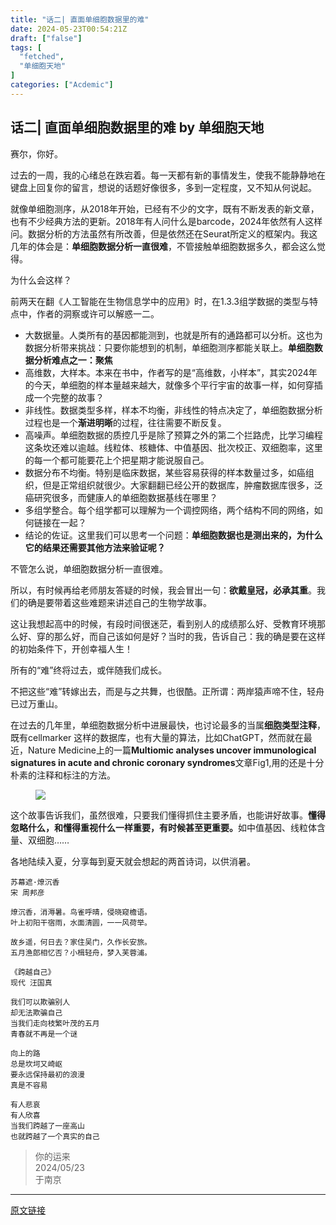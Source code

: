 ```yaml
---
title: "话二| 直面单细胞数据里的难"
date: 2024-05-23T00:54:21Z
draft: ["false"]
tags: [
  "fetched",
  "单细胞天地"
]
categories: ["Acdemic"]
---
```

话二| 直面单细胞数据里的难 by 单细胞天地
------
<div><section data-tool="mdnice编辑器" data-website="https://www.mdnice.com"><p data-tool="mdnice编辑器">赛尔，你好。</p><p data-tool="mdnice编辑器">过去的一周，我的心绪总在跌宕着。每一天都有新的事情发生，使我不能静静地在键盘上回复你的留言，想说的话题好像很多，多到一定程度，又不知从何说起。</p><p data-tool="mdnice编辑器">就像单细胞测序，从2018年开始，已经有不少的文字，既有不断发表的新文章，也有不少经典方法的更新。2018年有人问什么是barcode，2024年依然有人这样问。数据分析的方法虽然有所改善，但是依然还在Seurat所定义的框架内。我这几年的体会是：<strong>单细胞数据分析一直很难</strong>，不管接触单细胞数据多久，都会这么觉得。</p><p data-tool="mdnice编辑器">为什么会这样？</p><p data-tool="mdnice编辑器">前两天在翻《人工智能在生物信息学中的应用》时，在1.3.3组学数据的类型与特点中，作者的洞察或许可以解惑一二。</p><ul data-tool="mdnice编辑器"><li><section>大数据量。人类所有的基因都能测到，也就是所有的通路都可以分析。这也为数据分析带来挑战：只要你能想到的机制，单细胞测序都能关联上。<strong>单细胞数据分析难点之一：聚焦</strong></section></li><li><section>高维数，大样本。本来在书中，作者写的是“高维数，小样本”，其实2024年的今天，单细胞的样本量越来越大，就像多个平行宇宙的故事一样，如何穿插成一个完整的故事？</section></li><li><section>非线性。数据类型多样，样本不均衡，非线性的特点决定了，单细胞数据分析过程也是一个<strong>渐进明晰</strong>的过程，往往需要不断反复。</section></li><li><section>高噪声。单细胞数据的质控几乎是除了预算之外的第二个拦路虎，比学习编程这条坎还难以逾越。线粒体、核糖体、中值基因、批次校正、双细胞率，这里的每一个都可能要花上个把星期才能说服自己。</section></li><li><section>数据分布不均衡。特别是临床数据，某些容易获得的样本数量过多，如癌组织，但是正常组织就很少。大家翻翻已经公开的数据库，肿瘤数据库很多，泛癌研究很多，而健康人的单细胞数据基线在哪里？</section></li><li><section>多组学整合。每个组学都可以理解为一个调控网络，两个结构不同的网络，如何链接在一起？</section></li><li><section>结论的佐证。这里我们可以思考一个问题：<strong>单细胞数据也是测出来的，为什么它的结果还需要其他方法来验证呢？</strong></section></li></ul><p data-tool="mdnice编辑器">不管怎么说，单细胞数据分析一直很难。</p><p data-tool="mdnice编辑器">所以，有时候再给老师朋友答疑的时候，我会冒出一句：<strong>欲戴皇冠，必承其重</strong>。我们的确是要带着这些难题来讲述自己的生物学故事。</p><p data-tool="mdnice编辑器">这让我想起高中的时候，有段时间很迷茫，看到别人的成绩那么好、受教育环境那么好、穿的那么好，而自己该如何是好？当时的我，告诉自己：我的确是要在这样的初始条件下，开创幸福人生！</p><p data-tool="mdnice编辑器">所有的“难”终将过去，或伴随我们成长。</p><p data-tool="mdnice编辑器">不把这些“难”转嫁出去，而是与之共舞，也很酷。正所谓：两岸猿声啼不住，轻舟已过万重山。</p><p data-tool="mdnice编辑器">在过去的几年里，单细胞数据分析中进展最快，也讨论最多的当属<strong>细胞类型注释</strong>，既有cellmarker 这样的数据库，也有大量的算法，比如ChatGPT，然而就在最近，Nature Medicine上的一篇<strong>Multiomic analyses uncover immunological signatures in acute and chronic coronary syndromes</strong>文章Fig1,用的还是十分朴素的注释和标注的方法。</p><figure data-tool="mdnice编辑器"><img data-imgfileid="100038939" data-ratio="0.5775862068965517" data-src="https://mmbiz.qpic.cn/mmbiz_png/siaia0BDGJdjTWSMJtmeFt7KLsJstSgs2oLDJ0ia5Vy0jF5OTjYxn699WhKrVYq70GZaKHPjnOejMRicQNOcMd1egw/640?wx_fmt=png&amp;from=appmsg" data-type="png" data-w="928" src="https://mmbiz.qpic.cn/mmbiz_png/siaia0BDGJdjTWSMJtmeFt7KLsJstSgs2oLDJ0ia5Vy0jF5OTjYxn699WhKrVYq70GZaKHPjnOejMRicQNOcMd1egw/640?wx_fmt=png&amp;from=appmsg"></figure><p data-tool="mdnice编辑器">这个故事告诉我们，虽然很难，只要我们懂得抓住主要矛盾，也能讲好故事。<strong>懂得忽略什么，和懂得重视什么一样重要，有时候甚至更重要。</strong>如中值基因、线粒体含量、双细胞……</p><p data-tool="mdnice编辑器">各地陆续入夏，分享每到夏天就会想起的两首诗词，以供消暑。</p><pre data-tool="mdnice编辑器"><span></span><code>苏幕遮·燎沉香<br>宋 周邦彦<br><br>燎沉香，消溽暑。鸟雀呼晴，侵晓窥檐语。<br>叶上初阳干宿雨，水面清圆，一一风荷举。<br><br>故乡遥，何日去？家住吴门，久作长安旅。<br>五月渔郎相忆否？小楫轻舟，梦入芙蓉浦。<br></code></pre><pre data-tool="mdnice编辑器"><span></span><code>《跨越自己》<br>现代 汪国真<br><br>我们可以欺骗别人<br>却无法欺骗自己<br>当我们走向枝繁叶茂的五月<br>青春就不再是一个谜<br><br>向上的路<br>总是坎坷又崎岖<br>要永远保持最初的浪漫<br>真是不容易<br><br>有人悲哀<br>有人欣喜<br>当我们跨越了一座高山<br>也就跨越了一个真实的自己<br></code></pre><blockquote data-tool="mdnice编辑器"><p>你的运来<br>2024/05/23<br>于南京<br></p></blockquote></section><p><mp-style-type data-value="3"></mp-style-type></p></div>  
<hr>
<a href="https://mp.weixin.qq.com/s/C1L1HU_NWyB2H5QVrs8TeQ",target="_blank" rel="noopener noreferrer">原文链接</a>
